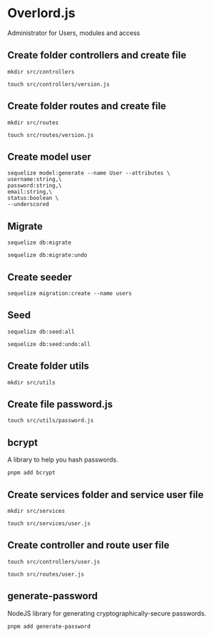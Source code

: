 # Overlord.js
Administrator for Users, modules and access

## Create folder controllers and create file
```
mkdir src/controllers
```
```
touch src/controllers/version.js
```
## Create folder routes and create file
```
mkdir src/routes
```
```
touch src/routes/version.js
```
## Create model user
```
sequelize model:generate --name User --attributes \
username:string,\
password:string,\
email:string,\
status:boolean \
--underscored
```
## Migrate
```
sequelize db:migrate
```
```
sequelize db:migrate:undo
```
## Create seeder
```
sequelize migration:create --name users
```
## Seed
```
sequelize db:seed:all
```
```
sequelize db:seed:undo:all
```
## Create folder utils
```
mkdir src/utils
```
## Create file password.js
```
touch src/utils/password.js
```
## bcrypt
A library to help you hash passwords.
```
pnpm add bcrypt
```
## Create services folder and service user file
```
mkdir src/services
```
```
touch src/services/user.js
```
## Create controller and route user file
```
touch src/controllers/user.js
```
```
touch src/routes/user.js
```
## generate-password 
NodeJS library for generating cryptographically-secure passwords.
```
pnpm add generate-password
```
